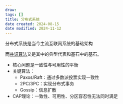 ```yaml
---
draw:
tags: []
title: 分布式系统
date created: 2024-08-15
date modified: 2024-11-12
---
```


分布式系统是当今主流互联网系统的基础架构

而[共识算法](共识算法.md)又是其中的典型代表和基石中的基石。

- 核心问题是一致性与可用性的平衡
- 关键算法：
    - Paxos/Raft：通过多数派投票实现一致性
    - 2PC/3PC：实现分布式事务
    - Gossip：信息扩散
- CAP理论：一致性、可用性、分区容忍性无法同时满足
